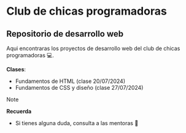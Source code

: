 <!-- Contenido para el Culb de chicas programadoras, repositorio desarrollo web -->
# Club de chicas programadoras
## Repositorio de desarrollo web
Aqui encontraras los proyectos de desarrollo web del club de chicas programadoras 💻.

**Clases**:
- Fundamentos de HTML (clase 20/07/2024)
- Fundamentos de CSS y diseño (clase 27/07/2024) 

>[!NOTE] 
> **Recuerda**
> -  Si tienes alguna duda, consulta a las mentoras 🤗
